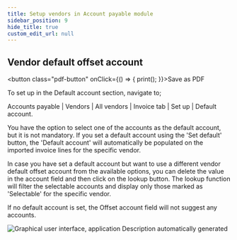```yaml
---
title: Setup vendors in Account payable module
sidebar_position: 9
hide_title: true
custom_edit_url: null
---
```

## Vendor default offset account 
<button class="pdf-button" onClick={() => { print(); }}>Save as PDF</button>

To set up in the Default account section, navigate to;
 
Accounts payable \| Vendors \| All vendors \| Invoice tab \| Set up \| Default account. 

You have the option to select one of the accounts as the default account, but it is not mandatory. 
If you set a default account using the 'Set default' button, the 'Default account' will automatically be populated on the imported invoice lines for the specific vendor.

In case you have set a default account but want to use a different vendor default offset account from the available options, you can delete the value in the account field and then click on the lookup button. 
The lookup function will filter the selectable accounts and display only those marked as 'Selectable' for the specific vendor.
 
If no default account is set, the Offset account field will not suggest any accounts. 

![Graphical user interface, application Description automatically generated](@site/static/img/media/image269.png)
